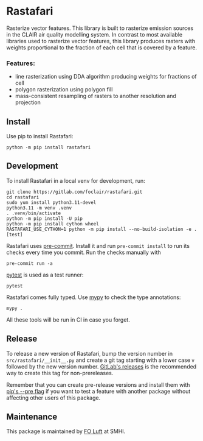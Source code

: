 # Rastafari

Rasterize vector features. This library is built to rasterize emission sources in the CLAIR air quality modelling system. In contrast to most available libraries used to rasterize vector features, this library produces rasters with weights proportional to the fraction of each cell that is covered by a feature.


### Features:

* line rasterization using DDA algorithm producing weights for fractions of cell
* polygon rasterization using polygon fill
* mass-consistent resampling of rasters to another resolution and projection

## Install

Use pip to install Rastafari:

```console
python -m pip install rastafari
```


## Development

To install Rastafari in a local venv for development, run:
```console
git clone https://gitlab.com/foclair/rastafari.git
cd rastafari
sudo yum install python3.11-devel
python3.11 -m venv .venv
. .venv/bin/activate
python -m pip install -U pip
python -m pip install cython wheel
RASTAFARI_USE_CYTHON=1 python -m pip install --no-build-isolation -e .[test]
```

Rastafari uses [pre-commit][].  Install it and run `pre-commit
install` to run its checks every time you commit.  Run the checks
manually with

```console
pre-commit run -a
```

[pytest][] is used as a test runner:

```console
pytest
```

Rastafari comes fully typed.  Use [mypy][] to check the type annotations:

```console
mypy .
```

All these tools will be run in CI in case you forget.

[mypy]: https://www.mypy-lang.org/
[pre-commit]: https://pre-commit.com/
[pytest]: https://pytest.org/
[pip-tools]: https://github.com/jazzband/pip-tools/


## Release

To release a new version of Rastafari, bump the version number in
`src/rastafari/__init__.py` and create a git tag starting with a lower
case `v` followed by the new version number.  [GitLab's
releases][gitlab-release] is the recommended way to create this tag
for non-prereleases.

Remember that you can create pre-release versions and install them
with [pip's --pre flag][pip-pre] if you want to test a feature with
another package without affecting other users of this package.

[gitlab-release]: https://git.smhi.se/foclair/rastafari/-/releases
[pip-pre]: https://pip.pypa.io/en/stable/cli/pip_install/#pre-release-versions


## Maintenance

This package is maintained by [FO Luft][] at SMHI.

[FO Luft]: mailto:foluftadmin@smhi.se
